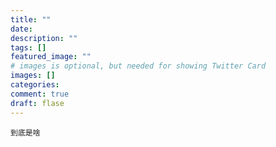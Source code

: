 ```yaml
---
title: ""
date:
description: ""
tags: []
featured_image: ""
# images is optional, but needed for showing Twitter Card
images: []
categories:
comment: true
draft: flase
---
```

    到底是啥